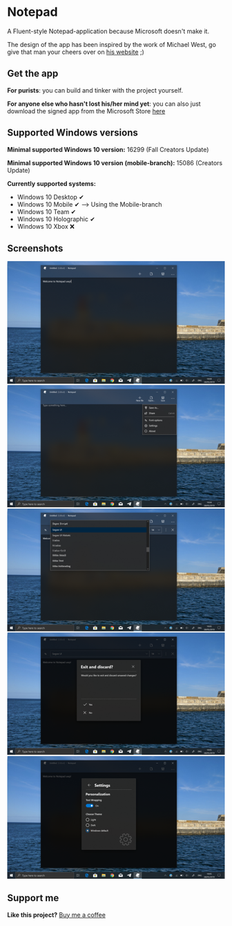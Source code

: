 # Notepad

A Fluent-style Notepad-application because Microsoft doesn't make it.

The design of the app has been inspired by the work of Michael West, go give that man your cheers over on [his website](https://www.michaelwe.st/) ;)

## Get the app
**For purists**: you can build and tinker with the project yourself.

**For anyone else who hasn't lost his/her mind yet**: you can also just download the signed app from the Microsoft Store [here](https://www.microsoft.com/store/apps/9N7LRQ8P8PD5)

## Supported Windows versions
**Minimal supported Windows 10 version:** 16299 (Fall Creators Update)

**Minimal supported Windows 10 version (mobile-branch):** 15086 (Creators Update)

**Currently supported systems:**

* Windows 10 Desktop ✔
* Windows 10 Mobile ✔ --> Using the Mobile-branch
* Windows 10 Team ✔
* Windows 10 Holographic ✔
* Windows 10 Xbox ❌

## Screenshots

![1](screenshots/1.png)
![2](screenshots/2.png)
![3](screenshots/3.png)
![4](screenshots/4.png)
![5](screenshots/5.png)


## Support me
**Like this project?** [Buy me a coffee](https://paypal.me/ikarago)

